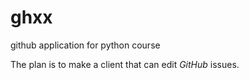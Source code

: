 # ghxx
github application for python course

The plan is to make a client that can edit _GitHub_ issues.



